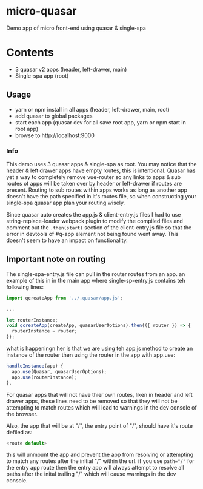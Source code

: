 # micro-quasar
Demo app of micro front-end using quasar &amp; single-spa

# Contents
- 3 quasar v2 apps (header, left-drawer, main)
- Single-spa app (root)
## Usage
- yarn or npm install in all apps (header, left-drawer, main, root)
- add quasar to global packages
- start each app (quasar dev for all save root app, yarn or npm start in root app)
- browse to http://localhost:9000

### Info
This demo uses 3 quasar apps & single-spa as root. You may notice that the header & left drawer apps have empty routes, this is intentional. Quasar has yet a way to completely remove vue-router so any links to apps & sub routes ot apps will be taken over by header or left-drawer if routes are present. Routing to sub routes within apps works as long as another app doesn't have the path specified in it's routes file, so when constructing your single-spa quasar app plan your routing wisely.

Since quasar auto creates the app.js & client-entry.js files I had to use string-replace-loader webpack plugin to modify the compiled files and comment out the `.then(start)` section of the client-entry.js file so that the error in devtools of #q-app element not being found went away. This doesn't seem to have an impact on functionality.

## Important note on routing
The single-spa-entry.js file can pull in the router routes from an app. an example of this in in the main app where single-sp-entry.js contains teh following lines:

```js
import qcreateApp from '../.quasar/app.js';

...

let routerInstance;
void qcreateApp(createApp, quasarUserOptions).then(({ router }) => {
  routerInstance = router;
});
```
what is happeningn her is that we are using teh app.js method to create an instance of the router then using the router in the app with app.use:

```js
handleInstance(app) {
  app.use(Quasar, quasarUserOptions);
  app.use(routerInstance);
},
```

For quasar apps that will not have thier own routes, liken in header and left drawer apps, these lines need to be removed so that they will not be attempting to match routes which will lead to warnings in the dev console of the browser.

Also, the app that will be at "/", the entry point of "/", should have it's route defiled as:

```js
<route default>
```

this will unmount the app and prevent the app from resolving or attempting to match any routes after the initial "/" within the url. if you use ```path="/"``` for the entry app route then the entry app will always attempt to resolve all paths after the inital trailing "/" which will cause warnings in the dev console.